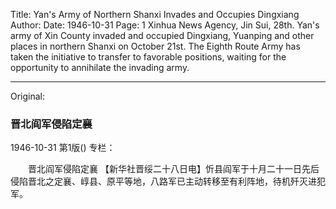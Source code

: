 Title: Yan's Army of Northern Shanxi Invades and Occupies Dingxiang
Author:
Date: 1946-10-31
Page: 1
Xinhua News Agency, Jin Sui, 28th. Yan's army of Xin County invaded and occupied Dingxiang, Yuanping and other places in northern Shanxi on October 21st. The Eighth Route Army has taken the initiative to transfer to favorable positions, waiting for the opportunity to annihilate the invading army.



<hr /> 

Original: 


### 晋北阎军侵陷定襄

1946-10-31
第1版()
专栏：

　　晋北阎军侵陷定襄
    【新华社晋绥二十八日电】忻县阎军于十月二十一日先后侵陷晋北之定襄、崞县、原平等地，八路军已主动转移至有利阵地，待机歼灭进犯军。
